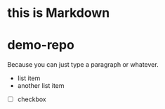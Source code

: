 # this is Markdown

# demo-repo

Because you can just type a paragraph or whatever.

- list item
- another list item
- [ ] checkbox